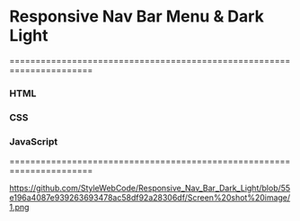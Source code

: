 <h1>Responsive Nav Bar Menu & Dark Light</h1>
======================================================================

<h3>HTML</h3>
<h3>CSS</h3>
<h3>JavaScript</h3>

======================================================================

https://github.com/StyleWebCode/Responsive_Nav_Bar_Dark_Light/blob/55e196a4087e939263693478ac58df92a28306df/Screen%20shot%20image/1.png
